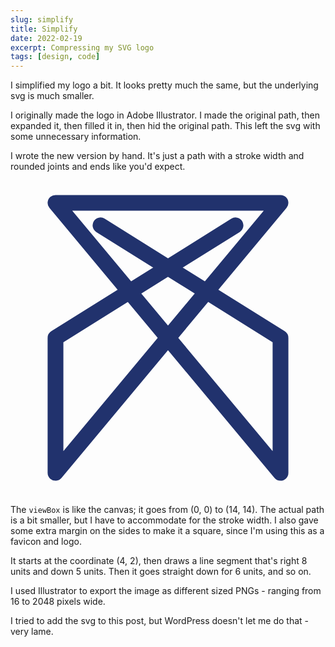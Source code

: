 ```yaml
---
slug: simplify
title: Simplify
date: 2022-02-19
excerpt: Compressing my SVG logo
tags: [design, code]
---
```


I simplified my logo a bit. It looks pretty much the same, but the underlying svg is much smaller.

I originally made the logo in Adobe Illustrator. I made the original path, then expanded it, then filled it in, then hid the original path. This left the svg with some unnecessary information.

I wrote the new version by hand. It's just a path with a stroke width and rounded joints and ends like you'd expect.

<svg version="1.1" xmlns="http://www.w3.org/2000/svg" xmlns:xlink="http://www.w3.org/1999/xlink" x="0" y="0" viewBox="0 0 14 14" xml:space="preserve">
	<path d="M4 2l8 5l0 6l-10-12l10 0l-10 12l0-6l8-5" stroke="#21326D" stroke-width="0.7" stroke-linecap="round" stroke-linejoin="round" fill="none" />
</svg>

The `viewBox` is like the canvas; it goes from (0, 0) to (14, 14). The actual path is a bit smaller, but I have to accommodate for the stroke width. I also gave some extra margin on the sides to make it a square, since I'm using this as a favicon and logo.

It starts at the coordinate (4, 2), then draws a line segment that's right 8 units and down 5 units. Then it goes straight down for 6 units, and so on.

I used Illustrator to export the image as different sized PNGs - ranging from 16 to 2048 pixels wide.

I tried to add the svg to this post, but WordPress doesn't let me do that - very lame.
